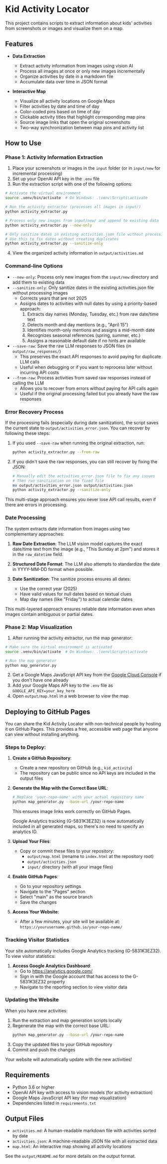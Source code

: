# Kid Activity Locator

This project contains scripts to extract information about kids' activities from screenshots or images and visualize them on a map.

## Features

- **Data Extraction**
  - Extract activity information from images using vision AI
  - Process all images at once or only new images incrementally
  - Organize activities by date in a markdown file
  - Accumulate data over time in JSON format

- **Interactive Map**
  - Visualize all activity locations on Google Maps
  - Filter activities by date and time of day
  - Color-coded pins based on time of day
  - Clickable activity titles that highlight corresponding map pins
  - Source image links that open the original screenshots
  - Two-way synchronization between map pins and activity list

## How to Use

### Phase 1: Activity Information Extraction

1. Place your screenshots or images in the `input` folder (or in `input/new` for incremental processing)
2. Set up your OpenAI API key in the `.env` file
3. Run the extraction script with one of the following options:
```bash
# Activate the virtual environment
source .venv/bin/activate  # On Windows: .\venv\Scripts\activate

# Run the activity extractor (processes all images in input/)
python activity_extractor.py

# Process only new images from input/new/ and append to existing data
python activity_extractor.py --new-only

# Only sanitize dates in existing activities.json file without processing any images
# Use this to fix dates without creating duplicates
python activity_extractor.py --sanitize-only
```
4. View the organized activity information in `output/activities.md`

### Command-line Options

- `--new-only`: Process only new images from the `input/new` directory and add them to existing data
- `--sanitize-only`: Only sanitize dates in the existing activities.json file without processing images
  - Corrects years that are not 2025
  - Assigns dates to activities with null dates by using a priority-based approach:
    1. Extracts day names (Monday, Tuesday, etc.) from raw date/time text
    2. Detects month and day mentions (e.g., "April 15")
    3. Identifies month-only mentions and assigns a mid-month date
    4. Recognizes seasonal references (spring, summer, etc.)
    5. Assigns a reasonable default date if no hints are available
- `--save-raw`: Save the raw LLM responses to JSON files (in `output/raw_responses/`)
  - This preserves the exact API responses to avoid paying for duplicate LLM calls
  - Useful when debugging or if you want to reprocess later without incurring API costs
- `--from-raw`: Process activities from saved raw responses instead of calling the LLM
  - Allows you to recover from errors without paying for API calls again
  - Useful if the original processing failed but you already have the raw responses

### Error Recovery Process

If the processing fails (especially during date sanitization), the script saves the current state to `output/activities_error.json`. You can recover by following these steps:

1. If you used `--save-raw` when running the original extraction, run:
   ```bash
   python activity_extractor.py --from-raw
   ```

2. If you didn't save the raw responses, you can still recover by fixing the JSON:
   ```bash
   # Manually edit the activities_error.json file to fix any issues
   # Then run sanitization on the fixed file
   mv output/activities_error.json output/activities.json
   python activity_extractor.py --sanitize-only
   ```

This multi-stage approach ensures you never lose API call results, even if there are errors in processing.

### Date Processing

The system extracts date information from images using two complementary approaches:

1. **Raw Date Extraction**: The LLM vision model captures the exact date/time text from the image (e.g., "This Sunday at 2pm") and stores it in the `raw_datetime` field.

2. **Structured Date Format**: The LLM also attempts to standardize the date in YYYY-MM-DD format when possible.

3. **Date Sanitization**: The sanitize process ensures all dates:
   - Use the correct year (2025)
   - Have valid values for null dates based on textual clues
   - Map day names (like "Friday") to actual calendar dates

This multi-layered approach ensures reliable date information even when images contain ambiguous or partial dates.

### Phase 2: Map Visualization

1. After running the activity extractor, run the map generator:
```bash
# Make sure the virtual environment is activated
source .venv/bin/activate  # On Windows: .\venv\Scripts\activate

# Run the map generator
python map_generator.py
```
2. Get a Google Maps JavaScript API key from the [Google Cloud Console](https://console.cloud.google.com/) if you don't have one already
3. Add your Google Maps API key to the `.env` file as `GOOGLE_API_KEY=your_key_here`
4. Open `output/map.html` in a web browser to view the map

## Deploying to GitHub Pages

You can share the Kid Activity Locator with non-technical people by hosting it on GitHub Pages. This provides a free, accessible web page that anyone can view without installing anything.

### Steps to Deploy:

1. **Create a GitHub Repository**:
   - Create a new repository on GitHub (e.g., `kid_activity`)
   - The repository can be public since no API keys are included in the output files

2. **Generate the Map with the Correct Base URL**:
   ```bash
   # Replace 'your-repo-name' with your actual repository name
   python map_generator.py --base-url /your-repo-name
   ```
   This ensures image links work correctly on GitHub Pages.

   Google Analytics tracking (G-5831K3EZ32) is now automatically included in all generated maps, so there's no need to specify an analytics ID.

3. **Upload Your Files**:
   - Copy or commit these files to your repository:
     - `output/map.html` (rename to `index.html` at the repository root)
     - `output/activities.json`
     - `input/` directory (with all your image files)

4. **Enable GitHub Pages**:
   - Go to your repository settings
   - Navigate to the "Pages" section
   - Select "main" as the source branch
   - Save the changes

5. **Access Your Website**:
   - After a few minutes, your site will be available at:
     `https://yourusername.github.io/your-repo-name/`

### Tracking Visitor Statistics

Your site automatically includes Google Analytics tracking (G-5831K3EZ32). To view visitor statistics:

1. **Access Google Analytics Dashboard**:
   - Go to https://analytics.google.com/
   - Sign in with the Google account that has access to the G-5831K3EZ32 property
   - Navigate to the reporting section to view visitor data

### Updating the Website

When you have new activities:
1. Run the extraction and map generation scripts locally
2. Regenerate the map with the correct base URL:
   ```bash
   python map_generator.py --base-url /your-repo-name
   ```
3. Copy the updated files to your GitHub repository
4. Commit and push the changes

Your website will automatically update with the new activities!

## Requirements

- Python 3.6 or higher
- OpenAI API key with access to vision models (for activity extraction)
- Google Maps JavaScript API key (for map visualization)
- Dependencies listed in `requirements.txt`

## Output Files

- `activities.md`: A human-readable markdown file with activities sorted by date
- `activities.json`: A machine-readable JSON file with all extracted data
- `map.html`: An interactive map showing all activity locations

See the `output/README.md` for more details on the output format.
